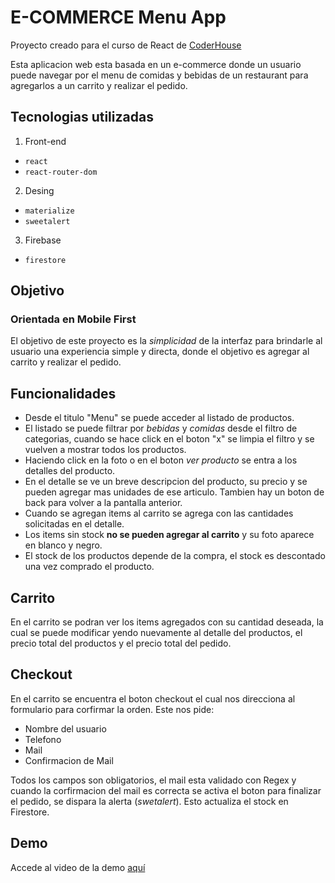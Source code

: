 # E-COMMERCE Menu App

Proyecto creado para el curso de React de [CoderHouse](http://www.coderhouse.com)

Esta aplicacion web esta basada en un e-commerce donde un usuario puede navegar por el menu de comidas y bebidas de un restaurant para agregarlos a un carrito y realizar el pedido.

## Tecnologias utilizadas

1. Front-end
* `react`
* `react-router-dom`
2. Desing
* `materialize`
* `sweetalert`
3. Firebase
* `firestore`

## Objetivo
### Orientada en Mobile First

El objetivo de este proyecto es la *simplicidad* de la interfaz para brindarle al usuario una experiencia simple y directa, donde el objetivo es agregar al carrito y realizar el pedido.

## Funcionalidades

* Desde el titulo "Menu" se puede acceder al listado de productos.
* El listado se puede filtrar por *bebidas* y *comidas* desde el filtro de categorias, cuando se hace click en el boton "x" se limpia el filtro y se vuelven a mostrar todos los productos.
* Haciendo click en la foto o en el boton *ver producto* se entra a los detalles del producto.
* En el detalle se ve un breve descripcion del producto, su precio y se pueden agregar mas unidades de ese articulo. Tambien hay un boton de back para volver a la pantalla anterior.  
* Cuando se agregan items al carrito se agrega con las cantidades solicitadas en el detalle.
* Los items sin stock **no se pueden agregar al carrito** y su foto aparece en blanco y negro.
* El stock de los productos depende de la compra, el stock es descontado una vez comprado el producto.

## Carrito

En el carrito se podran ver los items agregados con su cantidad deseada, la cual se puede modificar yendo nuevamente al detalle del productos, el precio total del productos y el precio total del pedido.

## Checkout

En el carrito se encuentra el boton checkout el cual nos direcciona al formulario para corfirmar la orden. Este nos pide:

* Nombre del usuario
* Telefono
* Mail
* Confirmacion de Mail

Todos los campos son obligatorios, el mail esta validado con Regex y cuando la corfirmacion del mail es correcta se activa el boton para finalizar el pedido, se dispara la alerta (*swetalert*). Esto actualiza el stock en Firestore.

## Demo

Accede al video de la demo [aquí](https://youtu.be/KMIiaTROGX4)

